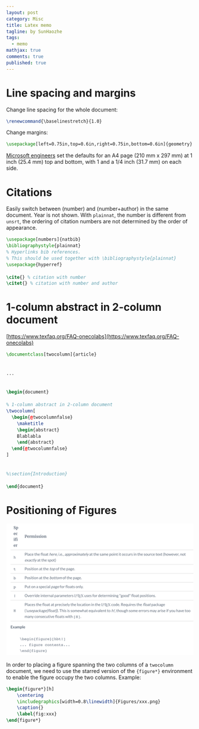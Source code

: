 ```yaml
---
layout: post
category: Misc   
title: Latex memo 
tagline: by SunHaozhe
tags: 
  - memo
mathjax: true
comments: true
published: true
---
```


# Line spacing and margins 

Change line spacing for the whole document:

```latex
\renewcommand{\baselinestretch}{1.0}
```

Change margins:

```latex
\usepackage[left=0.75in,top=0.6in,right=0.75in,bottom=0.6in]{geometry}
```

[Microsoft engineers](http://www.metricationmatters.com/docs/PageBordersInchesORmillimetres.pdf) set the defaults for an A4 page (210 mm x 297 mm) at 1 inch (25.4 mm) top and bottom, with 1 and a 1/4 inch (31.7 mm) on each side. 

# Citations

Easily switch between (number) and (number+author) in the same document. Year is not shown. With `plainnat`, the number is different from `unsrt`, the ordering of citation numbers are not determined by the order of appearance. 

```latex
\usepackage[numbers]{natbib}
\bibliographystyle{plainnat}
% Hyperlinks bib references.
% This should be used together with \bibliographystyle{plainnat}
\usepackage{hyperref}  

\cite{} % citation with number
\citet{} % citation with number and author
```

# 1-column abstract in 2-column document


[https://www.texfaq.org/FAQ-onecolabs](https://www.texfaq.org/FAQ-onecolabs)

```latex
\documentclass[twocolumn]{article}


...


\begin{document}

% 1-column abstract in 2-column document 
\twocolumn[
  \begin{@twocolumnfalse}
    \maketitle
    \begin{abstract}
    Blablabla
    \end{abstract}
  \end{@twocolumnfalse}
]


%\section{Introduction}

\end{document}
```


# Positioning of Figures

![figure_position_specifiers](/assets/images/blog/figure_position_specifiers.png)


In order to placing a figure spanning the two columns of a `twocolumn` document, we need to use the starred version of the `{figure*}` environment to enable the figure occupy the two columns. Example:

```latex
\begin{figure*}[h]
    \centering
    \includegraphics[width=0.8\linewidth]{Figures/xxx.png}
    \caption{}
    \label{fig:xxx}
\end{figure*}
```








